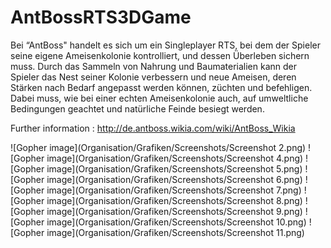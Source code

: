 # AntBossRTS3DGame
Bei “AntBoss" handelt es sich um ein Singleplayer RTS, bei dem der Spieler seine eigene Ameisenkolonie kontrolliert, und dessen Überleben sichern muss. Durch das Sammeln von Nahrung und Baumaterialien kann der Spieler das Nest seiner Kolonie verbessern und neue Ameisen, deren Stärken nach Bedarf angepasst werden können, züchten und befehligen. Dabei muss, wie bei einer echten Ameisenkolonie auch, auf umweltliche Bedingungen geachtet und natürliche Feinde besiegt werden.

Further information : http://de.antboss.wikia.com/wiki/AntBoss_Wikia

![Gopher image](Organisation/Grafiken/Screenshots/Screenshot 2.png)
![Gopher image](Organisation/Grafiken/Screenshots/Screenshot 4.png)
![Gopher image](Organisation/Grafiken/Screenshots/Screenshot 5.png)
![Gopher image](Organisation/Grafiken/Screenshots/Screenshot 6.png)
![Gopher image](Organisation/Grafiken/Screenshots/Screenshot 7.png)
![Gopher image](Organisation/Grafiken/Screenshots/Screenshot 8.png)
![Gopher image](Organisation/Grafiken/Screenshots/Screenshot 9.png)
![Gopher image](Organisation/Grafiken/Screenshots/Screenshot 10.png)
![Gopher image](Organisation/Grafiken/Screenshots/Screenshot 11.png)
